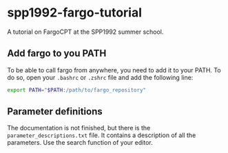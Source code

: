 # spp1992-fargo-tutorial

A tutorial on FargoCPT at the SPP1992 summer school.

## Add fargo to you PATH

To be able to call fargo from anywhere, you need to add it to your PATH. To do so, open your `.bashrc` or `.zshrc` file and add the following line:

```bash
export PATH="$PATH:/path/to/fargo_repository"
```

## Parameter definitions

The documentation is not finished, but there is the `parameter_descriptions.txt` file. 
It contains a description of all the parameters. Use the search function of your editor.